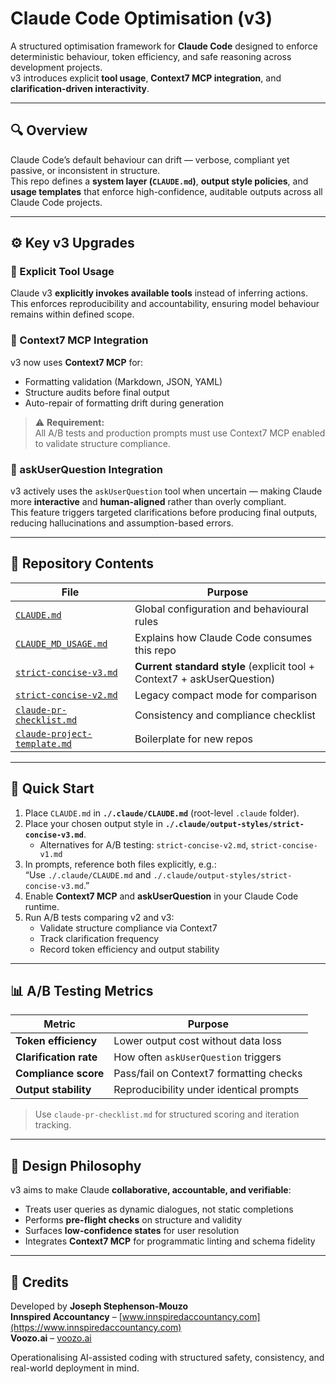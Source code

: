 # Claude Code Optimisation (v3)

A structured optimisation framework for **Claude Code** designed to enforce deterministic behaviour, token efficiency, and safe reasoning across development projects.  
v3 introduces explicit **tool usage**, **Context7 MCP integration**, and **clarification-driven interactivity**.

---

## 🔍 Overview

Claude Code’s default behaviour can drift — verbose, compliant yet passive, or inconsistent in structure.  
This repo defines a **system layer (`CLAUDE.md`)**, **output style policies**, and **usage templates** that enforce high-confidence, auditable outputs across all Claude Code projects.

---

## ⚙️ Key v3 Upgrades

### 🧩 Explicit Tool Usage
Claude v3 **explicitly invokes available tools** instead of inferring actions.  
This enforces reproducibility and accountability, ensuring model behaviour remains within defined scope.

### 🧠 Context7 MCP Integration
v3 now uses **Context7 MCP** for:
- Formatting validation (Markdown, JSON, YAML)
- Structure audits before final output
- Auto-repair of formatting drift during generation

> ⚠️ **Requirement:**  
> All A/B tests and production prompts must use Context7 MCP enabled to validate structure compliance.

### 💬 askUserQuestion Integration
v3 actively uses the `askUserQuestion` tool when uncertain — making Claude more **interactive** and **human-aligned** rather than overly compliant.  
This feature triggers targeted clarifications before producing final outputs, reducing hallucinations and assumption-based errors.

---

## 📁 Repository Contents

| File | Purpose |
|------|----------|
| [`CLAUDE.md`](./.claude/CLAUDE.md) | Global configuration and behavioural rules |
| [`CLAUDE_MD_USAGE.md`](./.claude/CLAUDE_MD_USAGE.md) | Explains how Claude Code consumes this repo |
| [`strict-concise-v3.md`](./.claude/output-styles/strict-concise-v3.md) | **Current standard style** (explicit tool + Context7 + askUserQuestion) |
| [`strict-concise-v2.md`](./.claude/output-styles/strict-concise-v2.md) | Legacy compact mode for comparison |
| [`claude-pr-checklist.md`](./.claude/claude-pr-checklist.md) | Consistency and compliance checklist |
| [`claude-project-template.md`](./.claude/claude-project-template.md) | Boilerplate for new repos |

---

## 🚀 Quick Start

1. Place `CLAUDE.md` in **`./.claude/CLAUDE.md`** (root-level `.claude` folder).  
2. Place your chosen output style in **`./.claude/output-styles/strict-concise-v3.md`**.  
   - Alternatives for A/B testing: `strict-concise-v2.md`, `strict-concise-v1.md`
3. In prompts, reference both files explicitly, e.g.:  
   “Use `./.claude/CLAUDE.md` and `./.claude/output-styles/strict-concise-v3.md`.”
4. Enable **Context7 MCP** and **askUserQuestion** in your Claude Code runtime.
5. Run A/B tests comparing v2 and v3:
   - Validate structure compliance via Context7
   - Track clarification frequency
   - Record token efficiency and output stability

---

## 📊 A/B Testing Metrics

| Metric | Purpose |
|---------|----------|
| **Token efficiency** | Lower output cost without data loss |
| **Clarification rate** | How often `askUserQuestion` triggers |
| **Compliance score** | Pass/fail on Context7 formatting checks |
| **Output stability** | Reproducibility under identical prompts |

> Use `claude-pr-checklist.md` for structured scoring and iteration tracking.

---

## 🧠 Design Philosophy

v3 aims to make Claude **collaborative, accountable, and verifiable**:
- Treats user queries as dynamic dialogues, not static completions  
- Performs **pre-flight checks** on structure and validity  
- Surfaces **low-confidence states** for user resolution  
- Integrates **Context7 MCP** for programmatic linting and schema fidelity

---

## 🧩 Credits
Developed by **Joseph Stephenson-Mouzo**  
**Innspired Accountancy** – [www.innspiredaccountancy.com](https://www.innspiredaccountancy.com)  
**Voozo.ai** – [voozo.ai](https://voozo.ai)

Operationalising AI-assisted coding with structured safety, consistency, and real-world deployment in mind.
